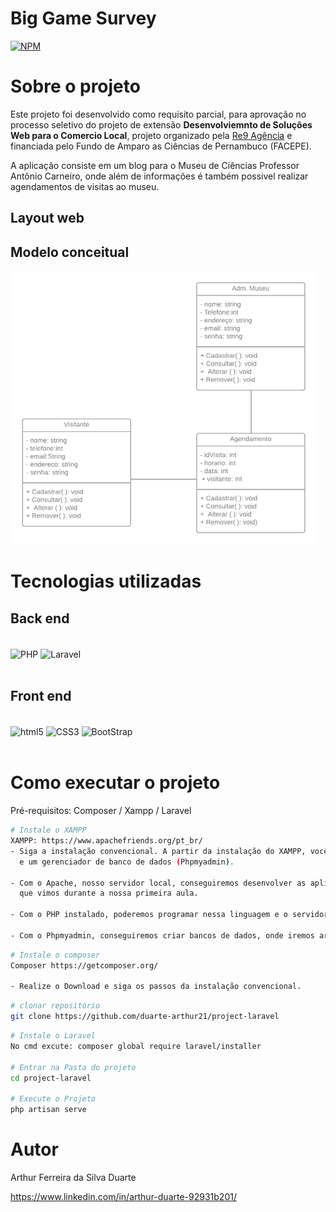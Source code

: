 # Big Game Survey 
[![NPM](https://img.shields.io/npm/l/react)](https://github.com/duarte-arthur21/project-laravel/blob/main/LICENCE)

# Sobre o projeto

Este projeto foi desenvolvido como requisito parcial, para aprovação no processo seletivo do projeto de extensão **Desenvolviemnto de Soluções Web para o Comercio Local**, projeto organizado pela [Re9 Agência](https://www.re9agencia.com.br/ "Site da Re9 Agência") e financiada pelo Fundo de Amparo as Ciências de Pernambuco (FACEPE).

A aplicação consiste em um blog para o Museu de Ciências Professor Antônio Carneiro, onde além de informações é também possivel realizar agendamentos de visitas ao museu.

## Layout web

## Modelo conceitual
![Modelo Conceitual](https://github.com/duarte-arthur21/project-laravel/blob/main/assents/Imagem1.png)

# Tecnologias utilizadas
## Back end
<div style="display:inline_block"></br>
    <img align="center" alt="PHP" src="https://img.shields.io/badge/PHP-777BB4?style=for-the-badge&logo=php&logoColor=white">
    <img align="center" alt="Laravel" src="https://img.shields.io/badge/Laravel-FF2D20?style=for-the-badge&logo=laravel&logoColor=white">
</div></br>

## Front end
<div style="display:inline_block"></br>
    <img align="center" alt="html5" src="https://img.shields.io/badge/HTML5-E34F26?style=for-the-badge&logo=html5&logoColor=white">
    <img align="center" alt="CSS3" src="https://img.shields.io/badge/CSS3-1572B6?style=for-the-badge&logo=css3&logoColor=white">
    <img align="center" alt="BootStrap" src="https://img.shields.io/badge/Bootstrap-563D7C?style=for-the-badge&logo=bootstrap&logoColor=white">
</div></br>

# Como executar o projeto

Pré-requisitos: Composer / Xampp / Laravel

```bash
# Instale o XAMPP
XAMPP: https://www.apachefriends.org/pt_br/
- Siga a instalação convencional. A partir da instalação do XAMPP, vocês terão: um servidor local (Apache), o PHP, 
  e um gerenciador de banco de dados (Phpmyadmin).

- Com o Apache, nosso servidor local, conseguiremos desenvolver as aplicações web e testar a arquitetura cliente-servidor, 
  que vimos durante a nossa primeira aula.

- Com o PHP instalado, poderemos programar nessa linguagem e o servidor conseguirá interpretar os códigos.

- Com o Phpmyadmin, conseguiremos criar bancos de dados, onde iremos armazenar informações e utilizá-las nas nossas aplicações.
```

```bash
# Instale o composer
Composer https://getcomposer.org/

- Realize o Download e siga os passos da instalação convencional.

```

```bash
# clonar repositório
git clone https://github.com/duarte-arthur21/project-laravel

```

```bash
# Instale o Laravel
No cmd excute: composer global require laravel/installer

# Entrar na Pasta do projeto
cd project-laravel

# Execute o Projeto
php artisan serve

```

# Autor

Arthur Ferreira da Silva Duarte

https://www.linkedin.com/in/arthur-duarte-92931b201/
